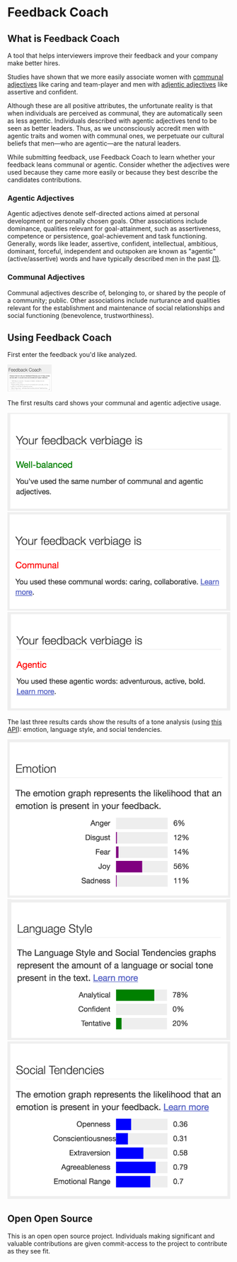 # Feedback Coach

## What is Feedback Coach

A tool that helps interviewers improve their feedback and your company make better hires.

Studies have shown that we more easily associate women with [communal adjectives](#communal-adjectives) like caring and team-player and men with [adjentic adjectives](#agentic-adjectives) like assertive and confident.

Although these are all positive attributes, the unfortunate reality is that when individuals are perceived as communal, they are automatically seen as less agentic. Individuals described with agentic adjectives tend to be seen as better leaders. Thus, as we unconsciously accredit men with agentic traits and women with communal ones, we perpetuate our cultural beliefs that men&mdash;who are agentic&mdash;are the natural leaders.

While submitting feedback, use Feedback Coach to learn whether your feedback leans communal or agentic. Consider whether the adjectives were used because they came more easily or because they best describe the candidates contributions.

### Agentic Adjectives

Agentic adjectives denote self-directed actions aimed at personal development or personally chosen goals. Other associations include dominance, qualities relevant for goal-attainment, such as assertiveness, competence or persistence, goal-achievement and task functioning. Generally, words like leader, assertive, confident, intellectual, ambitious, dominant, forceful, independent and outspoken are known as "agentic" (active/assertive) words and have typically described men in the past [(1)](http://www.hispanicoutlook.com/sylvia-mendoza/2015/8/6/can-word-choices-compromise-a-womans-career).

### Communal Adjectives

Communal adjectives describe of, belonging to, or shared by the people of a community; public. Other associations include nurturance and qualities relevant for the establishment and maintenance of social relationships and social functioning (benevolence, trustworthiness).

## Using Feedback Coach

First enter the feedback you'd like analyzed.

<img src="/screenshots/input.png" alt="Screenshot of input card" width="100">


The first results card shows your communal and agentic adjective usage.

![Screenshot of well-balanced card](/screenshots/well-balanced.png)
![Screenshot of communal card](/screenshots/communal.png)
![Screenshot of agentic card](/screenshots/agentic.png)

The last three results cards show the results of a tone analysis (using [this API](https://tone-analyzer-demo.mybluemix.net/)): emotion, language style, and social tendencies.

![Screenshot of emotion card](/screenshots/emotion.png)
![Screenshot of language style card](/screenshots/language-style.png)
![Screenshot of social tendencies card](/screenshots/social-tendencies.png)

## Open Open Source

This is an open open source project. Individuals making significant and valuable contributions are given commit-access to the project to contribute as they see fit.
